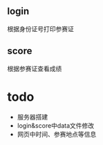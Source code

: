 

## login

根据身份证号打印参赛证





## score

根据参赛证查看成绩



# todo

+ 服务器搭建
+ login&score中data文件修改
+ 网页中时间、参赛地点等信息



